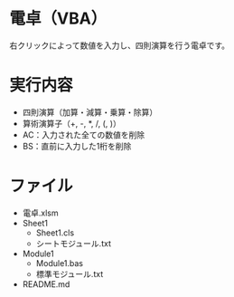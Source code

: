# 電卓（VBA）
右クリックによって数値を入力し、四則演算を行う電卓です。

# 実行内容
- 四則演算（加算・減算・乗算・除算）
- 算術演算子（+, -, *, /, (, )）
- AC：入力された全ての数値を削除
- BS：直前に入力した1桁を削除

# ファイル
- 電卓.xlsm
- Sheet1
  - Sheet1.cls
  - シートモジュール.txt
- Module1
  - Module1.bas
  - 標準モジュール.txt
- README.md
